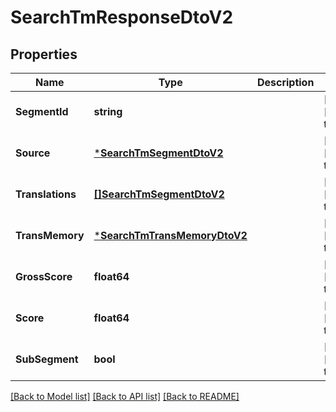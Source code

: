 # SearchTmResponseDtoV2

## Properties
Name | Type | Description | Notes
------------ | ------------- | ------------- | -------------
**SegmentId** | **string** |  | [optional] [default to null]
**Source** | [***SearchTmSegmentDtoV2**](SearchTMSegmentDtoV2.md) |  | [optional] [default to null]
**Translations** | [**[]SearchTmSegmentDtoV2**](SearchTMSegmentDtoV2.md) |  | [optional] [default to null]
**TransMemory** | [***SearchTmTransMemoryDtoV2**](SearchTMTransMemoryDtoV2.md) |  | [optional] [default to null]
**GrossScore** | **float64** |  | [optional] [default to null]
**Score** | **float64** |  | [optional] [default to null]
**SubSegment** | **bool** |  | [optional] [default to null]

[[Back to Model list]](../README.md#documentation-for-models) [[Back to API list]](../README.md#documentation-for-api-endpoints) [[Back to README]](../README.md)



